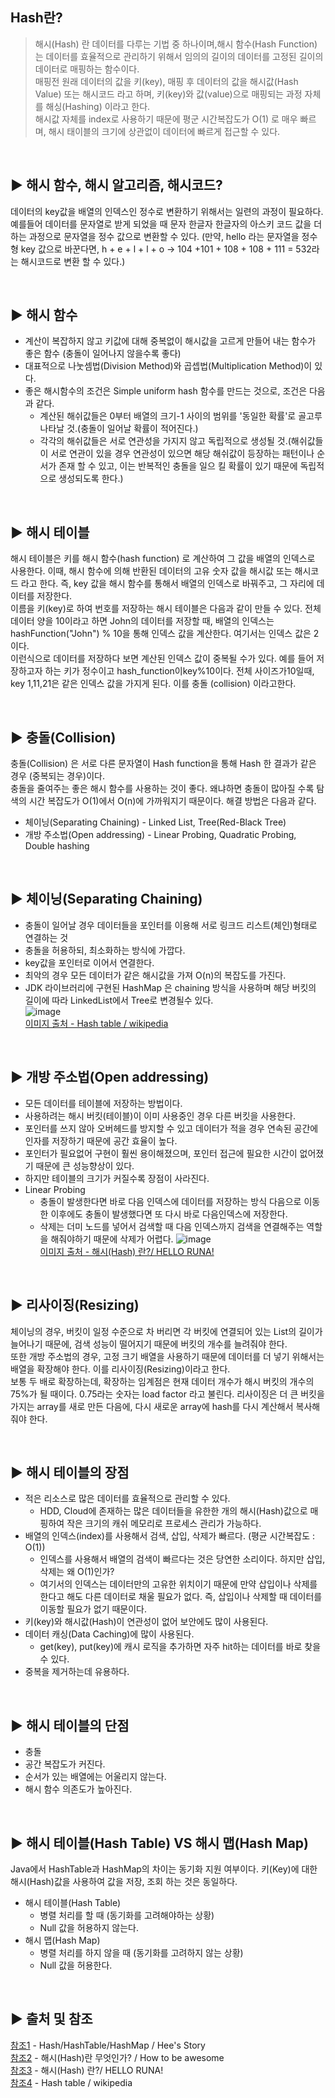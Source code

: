 ## Hash란?
>해시(Hash) 란 데이터를 다루는 기법 중 하나이며,해시 함수(Hash Function) 는 데이터를 효율적으로 관리하기 위해서 임의의 길이의 데이터를 고정된 길이의 데이터로 매핑하는 함수이다.<br>
매핑전 원래 데이터의 값을 키(key), 매핑 후 데이터의 값을 해시값(Hash Value) 또는 해시코드 라고 하며, 키(key)와 값(value)으로 매핑되는 과정 자체를 해싱(Hashing) 이라고 한다.<br>
해시값 자체를 index로 사용하기 때문에 평군 시간복잡도가 O(1) 로 매우 빠르며, 해시 태이블의 크기에 상관없이 데이터에 빠르게 접근할 수 있다.<br>


<br>

## ▶️ 해시 함수, 해시 알고리즘, 해시코드?
데이터의 key값을 배열의 인덱스인 정수로 변환하기 위해서는 일련의 과정이 필요하다. 예를들어 데이터를 문자열로 받게 되었을 때 문자 한글자 한글자의 아스키 코드 값을 더하는 과정으로 문자열을 정수 값으로 변환할 수 있다. (만약, hello 라는 문자열을 정수형 key 값으로 바꾼다면, h + e + l + l + o -> 104 +101 + 108 + 108 + 111 = 532라는 해시코드로 변환 할 수 있다.)


<br>

## ▶️ 해시 함수
* 계산이 복잡하지 않고 키값에 대해 중복없이 해시값을 고르게 만들어 내는 함수가 좋은 함수 (충돌이 일어나지 않을수록 좋다)<br>
* 대표적으로 나눗셈법(Division Method)와 곱셉법(Multiplication Method)이 있다.<br>
* 좋은 해시함수의 조건은 Simple uniform hash 함수를 만드는 것으로, 조건은 다음과 같다.<br>
    * 계산된 해쉬값들은 0부터 배열의 크기-1 사이의 범위를 '동일한 확률'로 골고루 나타날 것.(충돌이 일어날 확률이 적어진다.)<br>
    * 각각의 해쉬값들은 서로 연관성을 가지지 않고 독립적으로 생성될 것.(해쉬값들이 서로 연관이 있을 경우 연관성이 있으면 해당 해쉬값이 등장하는 패턴이나 순서가 존재 할 수 있고, 이는 반복적인 충돌을 일으 킬 확률이 있기 때문에 독립적으로 생성되도록 한다.)<br>


<br>

## ▶️ 해시 테이블
해시 테이블은 키를 해시 함수(hash function) 로 계산하여 그 값을 배열의 인덱스로 사용한다. 이때, 해시 함수에 의해 반환된 데이터의 고유 숫자 값을 해시값 또는 해시코드 라고 한다. 즉, key 값을 해시 함수를 통해서 배열의 인덱스로 바꿔주고, 그 자리에 데이터를 저장한다.<br>
이름을 키(key)로 하여 번호를 저장하는 해시 테이블은 다음과 같이 만들 수 있다. 전체 데이터 양을 10이라고 하면 John의 데이터를 저장할 때, 배열의 인덱스는 hashFunction("John") % 10을 통해 인덱스 값을 계산한다. 여기서는 인덱스 값은 2이다.<br>
이런식으로 데이터를 저장하다 보면 계산된 인덱스 값이 중복될 수가 있다. 예를 들어 저장하고자 하는 키가 정수이고 hash_function이key%10이다. 전체 사이즈가10일때, key 1,11,21은 같은 인덱스 값을 가지게 된다. 이를 충돌 (collision) 이라고한다.<br>


<br>

## ▶️ 충돌(Collision)
충돌(Collision) 은 서로 다른 문자열이 Hash function을 통해 Hash 한 결과가 같은 경우 (중복되는 경우)이다.<br>
충돌을 줄여주는 좋은 해시 함수를 사용하는 것이 좋다. 왜냐하면 충돌이 많아질 수록 탐색의 시간 복잡도가 O(1)에서 O(n)에 가까워지기 때문이다. 해결 방법은 다음과 같다.<br>
* 체이닝(Separating Chaining) - Linked List, Tree(Red-Black Tree)<br>
* 개방 주소법(Open addressing) - Linear Probing, Quadratic Probing, Double hashing<br>


<br>

## ▶️ 체이닝(Separating Chaining)
* 충돌이 일어날 경우 데이터들을 포인터를 이용해 서로 링크드 리스트(체인)형태로 연결하는 것 <br>
* 충돌을 허용하되, 최소화하는 방식에 가깝다.<br>
* key값을 포인터로 이어서 연결한다.<br>
* 최악의 경우 모든 데이터가 같은 해시값을 가져 O(n)의 복잡도를 가진다.<br>
* JDK 라이브러리에 구현된 HashMap 은 chaining 방식을 사용하며 해당 버킷의 길이에 따라 LinkedList에서 Tree로 변경될수 있다.<br>
![image](https://user-images.githubusercontent.com/117061586/233939770-7151c818-6734-44d7-a493-c2b55d5996eb.png)<br>
[이미지 출처 - Hash table / wikipedia](https://en.wikipedia.org/wiki/Hash_table)<br>


<br>

## ▶️ 개방 주소법(Open addressing)
* 모든 데이터를 테이블에 저장하는 방법이다.<br>
* 사용하려는 해시 버킷(테이블)이 이미 사용중인 경우 다른 버킷을 사용한다.<br>
* 포인터를 쓰지 않아 오버헤드를 방지할 수 있고 데이터가 적을 경우 연속된 공간에 인자를 저장하기 때문에 공간 효율이 높다.<br>
* 포인터가 필요없어 구현이 훨씬 용이해졌으며, 포인터 접근에 필요한 시간이 없어졌기 때문에 큰 성능향상이 있다.<br>
* 하지만 테이블의 크기가 커질수록 장점이 사라진다.<br>
* Linear Probing<br>
    * 충돌이 발생한다면 바로 다음 인덱스에 데이터를 저장하는 방식 다음으로 이동한 이후에도 충돌이 발생했다면 또 다시 바로 다음인덱스에 저장한다.<br>
    * 삭제는 더미 노드를 넣어서 검색할 때 다음 인덱스까지 검색을 연결해주는 역할을 해줘야하기 때문에 삭제가 어렵다.
![image](https://user-images.githubusercontent.com/117061586/233941715-4c4f8f43-dfc3-4940-aab1-1f4f5732364c.png)<br>
[이미지 출처 - 해시(Hash) 란?/ HELLO RUNA!](https://runa-nam.tistory.com/84)<br>


<br>

## ▶️ 리사이징(Resizing)
체이닝의 경우, 버킷이 일정 수준으로 차 버리면 각 버킷에 연결되어 있는 List의 길이가 늘어나기 때문에, 검색 성능이 떨어지기 때문에 버킷의 개수를 늘려줘야 한다.<br>
또한 개방 주소법의 경우, 고정 크기 배열을 사용하기 때문에 데이터를 더 넣기 위해서는 배열을 확장해야 한다. 이를 리사이징(Resizing)이라고 한다.<br>
보통 두 배로 확장하는데, 확장하는 임계점은 현재 데이터 개수가 해시 버킷의 개수의 75%가 될 때이다. 0.75라는 숫자는 load factor 라고 불린다. 리사이징은 더 큰 버킷을 가지는 array를 새로 만든 다음에, 다시 새로운 array에 hash를 다시 계산해서 복사해줘야 한다.<br>


<br>

## ▶️ 해시 테이블의 장점
* 적은 리소스로 많은 데이터를 효율적으로 관리할 수 있다.<br>
    * HDD, Cloud에 존재하는 많은 데이터들을 유한한 개의 해시(Hash)값으로 매핑하여 작은 크기의 캐쉬 메모리로 프로세스 관리가 가능하다.<br>
* 배열의 인덱스(index)를 사용해서 검색, 삽입, 삭제가 빠르다. (평균 시간복잡도 : O(1))<br>
    * 인덱스를 사용해서 배열의 검색이 빠르다는 것은 당연한 소리이다. 하지만 삽입, 삭제는 왜 O(1)인가?<br>
    * 여기서의 인덱스는 데이터만의 고유한 위치이기 때문에 만약 삽입이나 삭제를 한다고 해도 다른 데이터로 채울 필요가 없다. 즉, 삽입이나 삭제할 때 데이터를 이동할 필요가 없기 때문이다.<br>
* 키(key)와 해시값(Hash)이 연관성이 없어 보안에도 많이 사용된다.<br>
* 데이터 캐싱(Data Caching)에 많이 사용된다.<br>
    * get(key), put(key)에 캐시 로직을 추가하면 자주 hit하는 데이터를 바로 찾을 수 있다.<br>
* 중복을 제거하는데 유용하다.<br>


<br>

## ▶️ 해시 테이블의 단점
* 충돌<br>
* 공간 복잡도가 커진다.<br>
* 순서가 있는 배열에는 어울리지 않는다.<br>
* 해시 함수 의존도가 높아진다.<br>


<br>

## ▶️ 해시 테이블(Hash Table) VS 해시 맵(Hash Map)
Java에서 HashTable과 HashMap의 차이는 동기화 지원 여부이다. 키(Key)에 대한 해시(Hash)값을 사용하여 값을 저장, 조회 하는 것은 동일하다.<br>

* 해시 테이블(Hash Table)<br>
    * 병렬 처리를 할 때 (동기화를 고려해야하는 상황) <br>
    * Null 값을 허용하지 않는다. <br>
* 해시 맵(Hash Map)<br>
    * 병렬 처리를 하지 않을 때 (동기화를 고려하지 않는 상황)<br>
    * Null 값을 허용한다.<br>


<br>

## ▶️ 출처 및 참조
[참조1](https://hee96-story.tistory.com/48) - Hash/HashTable/HashMap / Hee's Story<br>
[참조2](https://siyoon210.tistory.com/85) - 해시(Hash)란 무엇인가? / How to be awesome<br>
[참조3](https://runa-nam.tistory.com/84) - 해시(Hash) 란?/ HELLO RUNA!<br>
[참조4](https://en.wikipedia.org/wiki/Hash_table) - Hash table / wikipedia<br>
